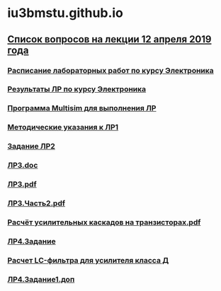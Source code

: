 # iu3bmstu.github.io

## [Список вопросов на лекции 12 апреля 2019 года](https://github.com/iu3bmstu/iu3bmstu.github.io/raw/master/%D0%A1%D0%BF%D0%B8%D1%81%D0%BE%D0%BA_%D0%B2%D0%BE%D0%BF%D1%80%D0%BE%D1%81%D0%BE%D0%B2_%D0%BB%D0%B5%D0%BA%D1%86%D0%B8%D1%8F.pdf)

### [Расписание лабораторных работ по курсу Электроника](https://github.com/iu3bmstu/iu3bmstu.github.io/raw/master/%D0%A0%D0%B0%D1%81%D0%BF%D0%B8%D1%81%D0%B0%D0%BD%D0%B8%D0%B5%20%D0%9B%D0%A0%20%D0%AD%D0%BB%D0%B5%D0%BA%D1%82%D1%80%D0%BE%D0%BD%D0%B8%D0%BA%D0%B0%20%D0%B2%D0%B5%D1%81%D0%BD%D0%B0%202019.pdf)
### [Результаты ЛР по курсу Электроника](https://github.com/iu3bmstu/iu3bmstu.github.io/raw/master/%D0%9B%D0%A0-%D0%AD%D0%BB%D0%B5%D0%BA%D1%82%D1%80%D0%BE%D0%BD%D0%B8%D0%BA%D0%B0-2019.pdf)
### [Программа Multisim для выполнения ЛР](https://yadi.sk/d/2xjiu_z9QWzZvg)
### [Методические указания к ЛР1](https://github.com/iu3bmstu/iu3bmstu.github.io/raw/master/em_metod_lab_01.pdf)
### [Задание ЛР2](https://github.com/iu3bmstu/iu3bmstu.github.io/raw/master/%D0%9B%D0%A02.%D0%97%D0%B0%D0%B4%D0%B0%D0%BD%D0%B8%D0%B5.pdf)
### [ЛР3.doc](https://github.com/iu3bmstu/iu3bmstu.github.io/raw/master/%D0%9B%D0%A03.doc)
### [ЛР3.pdf](https://github.com/iu3bmstu/iu3bmstu.github.io/raw/master/%D0%9B%D0%A03.pdf)
### [ЛР3.Часть2.pdf](https://github.com/iu3bmstu/iu3bmstu.github.io/raw/master/%D0%9B%D0%A03.%D0%A7%D0%B0%D1%81%D1%82%D1%8C2.pdf)
### [Расчёт усилительных каскадов на транзисторах.pdf](https://github.com/iu3bmstu/iu3bmstu.github.io/raw/master/%D0%A0%D0%B0%D1%81%D1%87%D1%91%D1%82%20%D1%83%D1%81%D0%B8%D0%BB%D0%B8%D1%82%D0%B5%D0%BB%D1%8C%D0%BD%D1%8B%D1%85%20%D0%BA%D0%B0%D1%81%D0%BA%D0%B0%D0%B4%D0%BE%D0%B2%20%D0%BD%D0%B0%20%D1%82%D1%80%D0%B0%D0%BD%D0%B7%D0%B8%D1%81%D1%82%D0%BE%D1%80%D0%B0%D1%85.pdf)
### [ЛР4.Задание](https://github.com/iu3bmstu/iu3bmstu.github.io/raw/master/%D0%9B%D0%A04.%D0%97%D0%B0%D0%B4%D0%B0%D0%BD%D0%B8%D0%B5.pdf)
### [Расчет LC-фильтра для усилителя класса Д](https://github.com/iu3bmstu/iu3bmstu.github.io/raw/master/Texas%20Instruments%20LC%20filters.pdf)
### [ЛР4.Задание1.доп](https://github.com/iu3bmstu/iu3bmstu.github.io/raw/master/%D0%9B%D0%A04.%D0%97%D0%B0%D0%B4%D0%B0%D0%BD%D0%B8%D0%B51.%D0%B4%D0%BE%D0%BF.pdf)